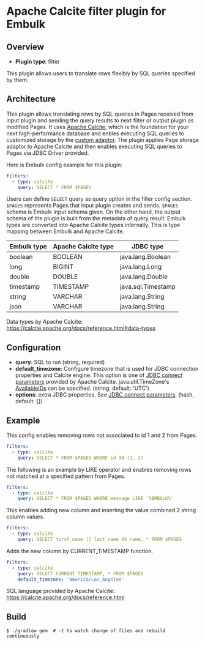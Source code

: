 # Apache Calcite filter plugin for Embulk

## Overview

* **Plugin type**: filter

This plugin allows users to translate rows flexibly by SQL queries specified by them. 

## Architecture

This plugin allows translating rows by SQL queries in Pages received from input plugin and sending the query results to next filter or output plugin as modified Pages. It uses [Apache Calcite](https://calcite.apache.org/), which is the foundation for your next high-performance database and enbles executing SQL queries to customized storage by the [custom adaptor](https://calcite.apache.org/docs/tutorial.html). The plugin applies Page storage adaptor to Apache Calcite and then enables executing SQL queries to Pages via JDBC Driver provided.

Here is Embulk config example for this plugin:

```yaml
filters:
  - type: calcite
    query: SELECT * FROM $PAGES
```

Users can define `SELECT` query as query option in the filter config section. `$PAGES` represents Pages that input plugin creates and sends. `$PAGES` schema is Embulk input schema given. On the other hand, the output schema of the plugin is built from the metadata of query result. Embulk types are converted into Apache Calcite types internally. This is type mapping between Embulk and Apache Calcite.

| Embulk type | Apache Calcite type |      JDBC type      |
| ----------- | ------------------- | ------------------- |
| boolean     | BOOLEAN             | java.lang.Boolean   |
| long        | BIGINT              | java.lang.Long      |
| double      | DOUBLE              | java.lang.Double    |
| timestamp   | TIMESTAMP           | java.sql.Timestamp  |
| string      | VARCHAR             | java.lang.String    |
| json        | VARCHAR             | java.lang.String    |

Data types by Apache Calcite: https://calcite.apache.org/docs/reference.html#data-types

## Configuration

- **query**: SQL to run (string, required)
- **default_timezone**: Configure timezone that is used for JDBC connection properties and Calcite engine. This option is one of [JDBC connect parameters](https://calcite.apache.org/docs/adapter.html#jdbc-connect-string-parameters) provided by Apache Calcite. java.util.TimeZone's [AvailableIDs](http://docs.oracle.com/javase/7/docs/api/java/util/TimeZone.html#getAvailableIDs) can be specified. (string, default: 'UTC')
- **options**: extra JDBC properties. See [JDBC connect parameters](https://calcite.apache.org/docs/adapter.html#jdbc-connect-string-parameters). (hash, default: {})


## Example

This config enables removing rows not associated to id 1 and 2 from Pages.
```yaml
filters:
  - type: calcite
    query: SELECT * FROM $PAGES WHERE id IN (1, 2)
```

The following is an example by LIKE operator and enables removing rows not matched at a specified pattern from Pages.
```yaml
filters:
  - type: calcite
    query: SELECT * FROM $PAGES WHERE message LIKE '%EMBULK%'
```

This enables adding new column and inserting the value combined 2 string column values.
```yaml
filters:
  - type: calcite
    query: SELECT first_name || last_name AS name, * FROM $PAGES
```

Adds the new column by CURRENT_TIMESTAMP function.
```yaml
filters:
  - type: calcite
    query: SELECT CURRENT_TIMESTAMP, * FROM $PAGES
    default_timezone: 'America/Los_Angeles'
```

SQL language provided by Apache Calcite: https://calcite.apache.org/docs/reference.html

## Build

```
$ ./gradlew gem  # -t to watch change of files and rebuild continuously
```
